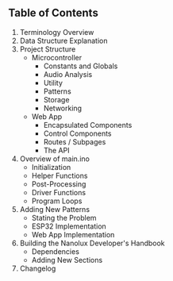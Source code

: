 ## Table of Contents ##

1. Terminology Overview
2. Data Structure Explanation
3. Project Structure
	- Microcontroller
		- Constants and Globals
		- Audio Analysis
		- Utility
		- Patterns
		- Storage
		- Networking
	- Web App
		- Encapsulated Components
		- Control Components
		- Routes / Subpages
		- The API
4. Overview of main.ino
	- Initialization
	- Helper Functions
	- Post-Processing
	- Driver Functions
	- Program Loops
5. Adding New Patterns
	- Stating the Problem
	- ESP32 Implementation
	- Web App Implementation
6. Building the Nanolux Developer's Handbook
	- Dependencies
	- Adding New Sections
7. Changelog